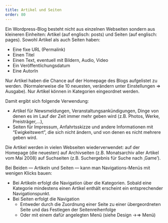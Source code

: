 ```yaml
---
title: Artikel und Seiten
order: 80
---
```

Ein Wordpress-Blog besteht nicht aus einzelnen Webseiten sondern aus kleineren Einheiten: Artikel (auf englisch: posts) und Seiten (auf englisch: pages). Sowohl Artikel als auch Seiten haben:

* Eine fixe URL (Permalink)
* Einen Titel
* Einen Text, eventuell mit Bildern, Audio, Video
* Ein Veröffentlichungsdatum
* Eine AutorIn

Nur Artikel haben die Chance auf der Homepage des Blogs aufgelistet zu werden. (Normalerweise die 10 neuesten, verändern unter Einstellungen ⇒ Ausgabe). Nur Artikel können in Kategorien eingeordnet werden.

Damit ergibt sich folgende Verwendung:

* Artikel für Newsmeldungen, Veranstaltungsankündigungen, Dinge von denen es im Lauf der Zeit immer mehr geben wird (z.B. Photos, Werke, Preisträger,…),
* Seiten für Impressum, Anfahrtsskizze und andere Informationen mit “Ewigkeitswert”, die sich nicht ändern, und von denen es nicht mehrere geben wird.

Die Artikel werden in vielen Webseiten wiederverwendet: auf der Homepage (die neuesten) auf Archivseiten (z.B. Monatsarchiv aller Artikel vom Mai 2008) auf Suchseiten (z.B. Suchergebnis für Suche nach ‚Game’).  

Bei Beiden — Artikeln und Seiten — kann man Navigations-Menüs mit wenigen Klicks bauen:

* Bei Artikeln erfolgt die Navigation über die Kategorien. Sobald eine Kategorie mindestens einen Artikel enthält erscheint ein entsprechender Navigationspunkt.
* Bei Seiten erfolgt die Navigation 
    * Entweder durch die Zuordnung einer Seite zu einer übergeordneten Seite und das Festlegen der Seitenreihenfolge 
    * Oder mit einem dafür angelegten Menü (siehe Design  &rarr;⇒ Menü)
